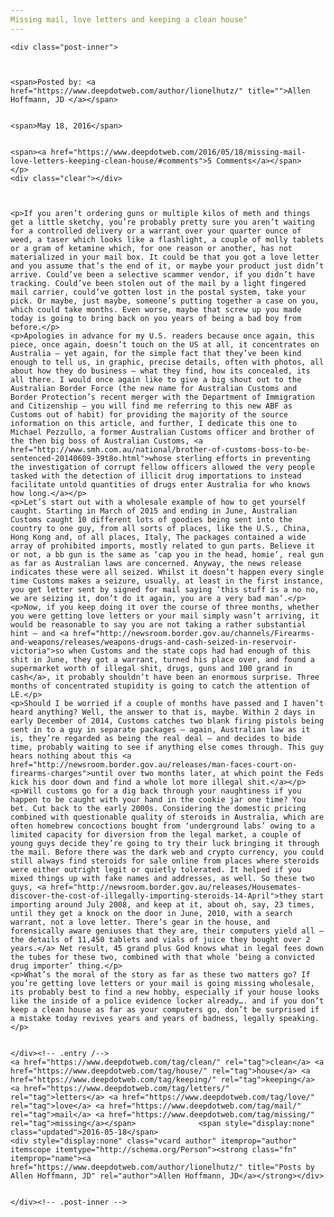 ```yaml
---
Missing mail, love letters and keeping a clean house"
---
```

<article class="post-listing post-11339 post type-post status-publish format-standard has-post-thumbnail hentry  tag-clean tag-house tag-keeping tag-letters tag-love tag-mail tag-missing">
    
    <div class="post-inner">
    
    
        
    <span>Posted by: <a href="https://www.deepdotweb.com/author/lionelhutz/" title="">Allen Hoffmann, JD </a></span>
    
    
    <span>May 18, 2016</span>
    
    
    <span><a href="https://www.deepdotweb.com/2016/05/18/missing-mail-love-letters-keeping-clean-house/#comments">5 Comments</a></span>
    </p>
    <div class="clear"></div>
    
    
    
    <p>If you aren’t ordering guns or multiple kilos of meth and things get a little sketchy, you’re probably pretty sure you aren’t waiting for a controlled delivery or a warrant over your quarter ounce of weed, a taser which looks like a flashlight, a couple of molly tablets or a gram of ketamine which, for one reason or another, has not materialized in your mail box. It could be that you got a love letter and you assume that’s the end of it, or maybe your product just didn’t arrive. Could’ve been a selective scammer vendor, if you didn’t have tracking. Could’ve been stolen out of the mail by a light fingered mail carrier, could’ve gotten lost in the postal system, take your pick. Or maybe, just maybe, someone’s putting together a case on you, which could take months. Even worse, maybe that screw up you made today is going to bring back on you years of being a bad boy from before.</p>
    <p>Apologies in advance for my U.S. readers because once again, this piece, once again, doesn’t touch on the US at all, it concentrates on Australia – yet again, for the simple fact that they’ve been kind enough to tell us, in graphic, precise details, often with photos, all about how they do business – what they find, how its concealed, its all there. I would once again like to give a big shout out to the Australian Border Force (the new name for Australian Customs and Border Protection’s recent merger with the Department of Immigration and Citizenship – you will find me referring to this new ABF as Customs out of habit) for providing the majority of the source information on this article, and further, I dedicate this one to Michael Pezzullo, a former Australian Customs officer and brother of the then big boss of Australian Customs, <a href="http://www.smh.com.au/national/brother-of-customs-boss-to-be-sentenced-20140609-39t8o.html">whose sterling efforts in preventing the investigation of corrupt fellow officers allowed the very people tasked with the detection of illicit drug importations to instead facilitate untold quantities of drugs enter Australia for who knows how long.</a></p>
    <p>Let’s start out with a wholesale example of how to get yourself caught. Starting in March of 2015 and ending in June, Australian Customs caught 10 different lots of goodies being sent into the country to one guy, from all sorts of places, like the U.S., China, Hong Kong and, of all places, Italy, The packages contained a wide array of prohibited imports, mostly related to gun parts. Believe it or not, a bb gun is the same as ‘cap you in the head, homie’, real gun as far as Australian laws are concerned. Anyway, the news release indicates these were all seized. Whilst it doesn’t happen every single time Customs makes a seizure, usually, at least in the first instance, you get letter sent by signed for mail saying ‘this stuff is a no no, we are seizing it, don’t do it again, you are a very bad man’.</p>
    <p>Now, if you keep doing it over the course of three months, whether you were getting love letters or your mail simply wasn’t arriving, it would be reasonable to say you are not taking a rather substantial hint – and <a href="http://newsroom.border.gov.au/channels/Firearms-and-weapons/releases/weapons-drugs-and-cash-seized-in-reservoir-victoria">so when Customs and the state cops had had enough of this shit in June, they got a warrant, turned his place over, and found a supermarket worth of illegal shit, drugs, guns and 100 grand in cash</a>, it probably shouldn’t have been an enormous surprise. Three months of concentrated stupidity is going to catch the attention of LE.</p>
    <p>Should I be worried if a couple of months have passed and I haven’t heard anything? Well, the answer to that is, maybe. Within 2 days in early December of 2014, Customs catches two blank firing pistols being sent in to a guy in separate packages – again, Australian law as it is, they’re regarded as being the real deal – and decides to bide time, probably waiting to see if anything else comes through. This guy hears nothing about this <a href="http://newsroom.border.gov.au/releases/man-faces-court-on-firearms-charges">until over two months later, at which point the Feds kick his door down and find a whole lot more illegal shit.</a></p>
    <p>Will customs go for a dig back through your naughtiness if you happen to be caught with your hand in the cookie jar one time? You bet. Cut back to the early 2000s. Considering the domestic pricing combined with questionable quality of steroids in Australia, which are often homebrew concoctions bought from ‘underground labs’ owing to a limited capacity for diversion from the legal market, a couple of young guys decide they’re going to try their luck bringing it through the mail. Before there was the dark web and crypto currency, you could still always find steroids for sale online from places where steroids were either outright legit or quietly tolerated. It helped if you mixed things up with fake names and addresses, as well. So these two guys, <a href="http://newsroom.border.gov.au/releases/Housemates-discover-the-cost-of-illegally-importing-steroids-14-April">they start importing around July 2008, and keep at it, about oh, say, 23 times, until they get a knock on the door in June, 2010, with a search warrant, not a love letter. There’s gear in the house, and forensically aware geniuses that they are, their computers yield all – the details of 11,450 tablets and vials of juice they bought over 2 years.</a> Net result, 45 grand plus God knows what in legal fees down the tubes for these two, combined with that whole ‘being a convicted drug importer’ thing.</p>
    <p>What’s the moral of the story as far as these two matters go? If you’re getting love letters or your mail is going missing wholesale, its probably best to find a new hobby, especially if your house looks like the inside of a police evidence locker already…. and if you don’t keep a clean house as far as your computers go, don’t be surprised if a mistake today revives years and years of badness, legally speaking.</p>
    
    
    </div><!-- .entry /-->
    <a href="https://www.deepdotweb.com/tag/clean/" rel="tag">clean</a> <a href="https://www.deepdotweb.com/tag/house/" rel="tag">house</a> <a href="https://www.deepdotweb.com/tag/keeping/" rel="tag">keeping</a> <a href="https://www.deepdotweb.com/tag/letters/" rel="tag">letters</a> <a href="https://www.deepdotweb.com/tag/love/" rel="tag">love</a> <a href="https://www.deepdotweb.com/tag/mail/" rel="tag">mail</a> <a href="https://www.deepdotweb.com/tag/missing/" rel="tag">missing</a></span>				<span style="display:none" class="updated">2016-05-18</span>
    <div style="display:none" class="vcard author" itemprop="author" itemscope itemtype="http://schema.org/Person"><strong class="fn" itemprop="name"><a href="https://www.deepdotweb.com/author/lionelhutz/" title="Posts by Allen Hoffmann, JD" rel="author">Allen Hoffmann, JD</a></strong></div>
    
    
    </div><!-- .post-inner -->
</article><!-- .post-listing -->

